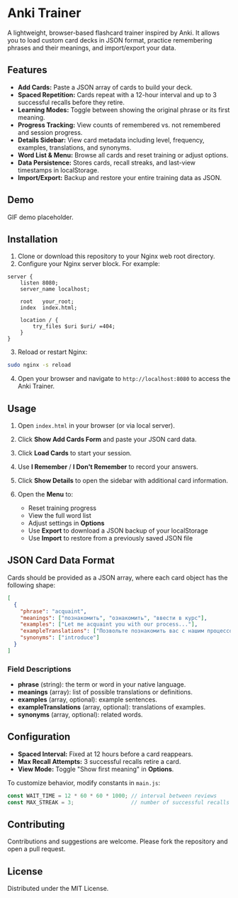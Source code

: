 # Anki Trainer

A lightweight, browser-based flashcard trainer inspired by Anki. It allows you to load custom card decks in JSON format, practice remembering phrases and their meanings, and import/export your data.

## Features

* **Add Cards:** Paste a JSON array of cards to build your deck.
* **Spaced Repetition:** Cards repeat with a 12-hour interval and up to 3 successful recalls before they retire.
* **Learning Modes:** Toggle between showing the original phrase or its first meaning.
* **Progress Tracking:** View counts of remembered vs. not remembered and session progress.
* **Details Sidebar:** View card metadata including level, frequency, examples, translations, and synonyms.
* **Word List & Menu:** Browse all cards and reset training or adjust options.
* **Data Persistence:** Stores cards, recall streaks, and last-view timestamps in localStorage.
* **Import/Export:** Backup and restore your entire training data as JSON.

## Demo

GIF demo placeholder.

## Installation

1. Clone or download this repository to your Nginx web root directory.
2. Configure your Nginx server block. For example:

```nginx
server {
    listen 8080;
    server_name localhost;

    root   your_root;
    index  index.html;

    location / {
        try_files $uri $uri/ =404;
    }
}
```

3. Reload or restart Nginx:

```bash
sudo nginx -s reload
```

4. Open your browser and navigate to `http://localhost:8080` to access the Anki Trainer.

## Usage

1. Open `index.html` in your browser (or via local server).
2. Click **Show Add Cards Form** and paste your JSON card data.
3. Click **Load Cards** to start your session.
4. Use **I Remember** / **I Don't Remember** to record your answers.
5. Click **Show Details** to open the sidebar with additional card information.
6. Open the **Menu** to:

   * Reset training progress
   * View the full word list
   * Adjust settings in **Options**
   * Use **Export** to download a JSON backup of your localStorage
   * Use **Import** to restore from a previously saved JSON file

## JSON Card Data Format

Cards should be provided as a JSON array, where each card object has the following shape:

```json
[
  {
    "phrase": "acquaint",
    "meanings": ["познакомить", "ознакомить", "ввести в курс"],
    "examples": ["Let me acquaint you with our process..."],
    "exampleTranslations": ["Позвольте познакомить вас с нашим процессом..."],
    "synonyms": ["introduce"]
  }
]
```

### Field Descriptions

* **phrase** (string): the term or word in your native language.
* **meanings** (array): list of possible translations or definitions.
* **examples** (array, optional): example sentences.
* **exampleTranslations** (array, optional): translations of examples.
* **synonyms** (array, optional): related words.

## Configuration

* **Spaced Interval:** Fixed at 12 hours before a card reappears.
* **Max Recall Attempts:** 3 successful recalls retire a card.
* **View Mode:** Toggle "Show first meaning" in **Options**.

To customize behavior, modify constants in `main.js`:

```javascript
const WAIT_TIME = 12 * 60 * 60 * 1000; // interval between reviews
const MAX_STREAK = 3;                  // number of successful recalls
```

## Contributing

Contributions and suggestions are welcome. Please fork the repository and open a pull request.

## License

Distributed under the MIT License.
